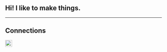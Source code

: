 ## Hi! I like to make things.

---

## Connections

<img align="left" alt="Game | YouTube" width="22px" src="https://cdn.jsdelivr.net/npm/simple-icons@v3/icons/youtube.svg" />